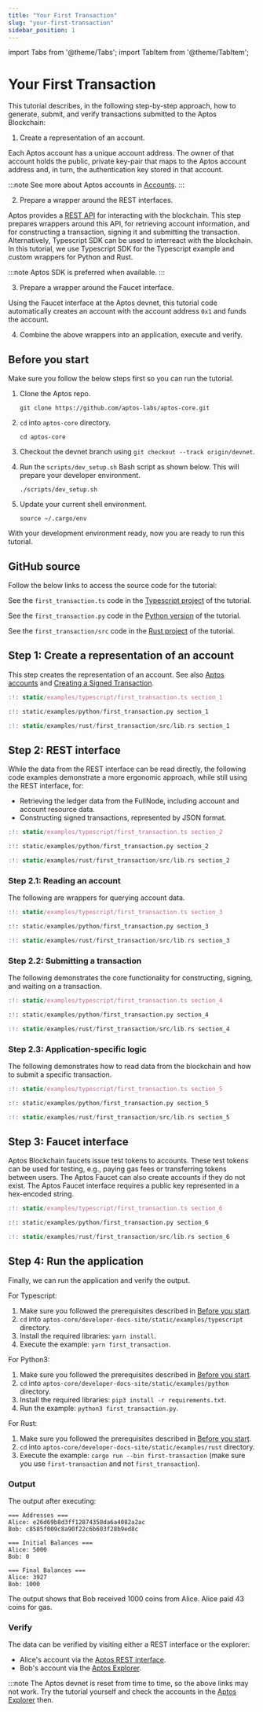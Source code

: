 ```yaml
---
title: "Your First Transaction"
slug: "your-first-transaction"
sidebar_position: 1
---
```


import Tabs from '@theme/Tabs';
import TabItem from '@theme/TabItem';

# Your First Transaction

This tutorial describes, in the following step-by-step approach, how to generate, submit, and verify transactions submitted to the Aptos Blockchain:

1. Create a representation of an account.

Each Aptos account has a unique account address. The owner of that account holds the public, private key-pair that maps to the Aptos account address and, in turn, the authentication key stored in that account.

:::note
See more about Aptos accounts in [Accounts][account_basics].
:::

2. Prepare a wrapper around the REST interfaces.

Aptos provides a [REST API][rest_spec] for interacting with the blockchain. This step prepares wrappers around this API, for retrieving account information, and for constructing a transaction, signing it and submitting the transaction. Alternatively,
Typescript SDK can be used to interreact with the blockchain. In this tutorial, we use Typescript SDK for the Typescript
example and custom wrappers for Python and Rust.

:::note
Aptos SDK is preferred when available.
:::

3. Prepare a wrapper around the Faucet interface.

Using the Faucet interface at the Aptos devnet, this tutorial code automatically creates an account with the account address `0x1` and funds the account.

4. Combine the above wrappers into an application, execute and verify.

## Before you start

Make sure you follow the below steps first so you can run the tutorial.

1. Clone the Aptos repo.

   ```
   git clone https://github.com/aptos-labs/aptos-core.git

   ```

2. `cd` into `aptos-core` directory.

   ```
   cd aptos-core
   ```

3. Checkout the devnet branch using `git checkout --track origin/devnet`.

4. Run the `scripts/dev_setup.sh` Bash script as shown below. This will prepare your developer environment.

   ```
   ./scripts/dev_setup.sh
   ```

5. Update your current shell environment.

   ```
   source ~/.cargo/env
   ```

With your development environment ready, now you are ready to run this tutorial.

## GitHub source

Follow the below links to access the source code for the tutorial:

<Tabs>
  <TabItem value="typescript" label="Typescript" default>

See the `first_transaction.ts` code in the [Typescript project](https://github.com/aptos-labs/aptos-core/tree/main/developer-docs-site/static/examples/typescript) of the tutorial.

  </TabItem>
  <TabItem value="python" label="Python">

See the `first_transaction.py` code in the [Python version](https://github.com/aptos-labs/aptos-core/tree/main/developer-docs-site/static/examples/python) of the tutorial.

  </TabItem>
  <TabItem value="rust" label="Rust">

See the `first_transaction/src` code in the [Rust project](https://github.com/aptos-labs/aptos-core/tree/main/developer-docs-site/static/examples/rust) of the tutorial.

  </TabItem>
</Tabs>

## Step 1: Create a representation of an account

This step creates the representation of an account. See also [Aptos accounts][account_basics] and [Creating a Signed Transaction](/docs/guides/sign-a-transaction.md).

<Tabs>
  <TabItem value="typescript" label="Typescript" default>

```typescript
:!: static/examples/typescript/first_transaction.ts section_1
```

  </TabItem>
  <TabItem value="python" label="Python">

```python
:!: static/examples/python/first_transaction.py section_1
```

  </TabItem>
  <TabItem value="rust" label="Rust">

```rust
:!: static/examples/rust/first_transaction/src/lib.rs section_1
```

  </TabItem>
</Tabs>

## Step 2: REST interface

While the data from the REST interface can be read directly, the following code examples demonstrate a more ergonomic approach, while still using the REST interface, for:

- Retrieving the ledger data from the FullNode, including account and account resource data.
- Constructing signed transactions, represented by JSON format.

<Tabs>
  <TabItem value="typescript" label="Typescript" default>

```typescript
:!: static/examples/typescript/first_transaction.ts section_2
```

  </TabItem>
  <TabItem value="python" label="Python">

```python
:!: static/examples/python/first_transaction.py section_2
```

  </TabItem>
  <TabItem value="rust" label="Rust">

```rust
:!: static/examples/rust/first_transaction/src/lib.rs section_2
```

  </TabItem>
</Tabs>

### Step 2.1: Reading an account

The following are wrappers for querying account data.

<Tabs>
  <TabItem value="typescript" label="Typescript" default>

```typescript
:!: static/examples/typescript/first_transaction.ts section_3
```

  </TabItem>
  <TabItem value="python" label="Python">

```python
:!: static/examples/python/first_transaction.py section_3
```

  </TabItem>
  <TabItem value="rust" label="Rust">

```rust
:!: static/examples/rust/first_transaction/src/lib.rs section_3
```

  </TabItem>
</Tabs>

### Step 2.2: Submitting a transaction

The following demonstrates the core functionality for constructing, signing, and waiting on a transaction.

<Tabs>
  <TabItem value="typescript" label="Typescript" default>

```typescript
:!: static/examples/typescript/first_transaction.ts section_4
```

  </TabItem>
<TabItem value="python" label="Python">

```python
:!: static/examples/python/first_transaction.py section_4
```

  </TabItem>
  <TabItem value="rust" label="Rust">

```rust
:!: static/examples/rust/first_transaction/src/lib.rs section_4
```

  </TabItem>
</Tabs>

### Step 2.3: Application-specific logic

The following demonstrates how to read data from the blockchain and how to submit a specific transaction.

<Tabs>
<TabItem value="typescript" label="Typescript" default>

```typescript
:!: static/examples/typescript/first_transaction.ts section_5
```

</TabItem>
<TabItem value="python" label="Python">

```python
:!: static/examples/python/first_transaction.py section_5
```

  </TabItem>
  <TabItem value="rust" label="Rust">

```rust
:!: static/examples/rust/first_transaction/src/lib.rs section_5
```

  </TabItem>
</Tabs>

## Step 3: Faucet interface

Aptos Blockchain faucets issue test tokens to accounts. These test tokens can be used for testing, e.g., paying gas fees or transferring tokens between users. The Aptos Faucet can also create accounts if they do not exist. The Aptos Faucet interface requires a public key represented in a hex-encoded string.

<Tabs>
  <TabItem value="typescript" label="Typescript" default>

```typescript
:!: static/examples/typescript/first_transaction.ts section_6
```

  </TabItem>
<TabItem value="python" label="Python" >

```python
:!: static/examples/python/first_transaction.py section_6
```

  </TabItem>
  <TabItem value="rust" label="Rust" >

```rust
:!: static/examples/rust/first_transaction/src/lib.rs section_6
```

  </TabItem>
</Tabs>

## Step 4: Run the application

Finally, we can run the application and verify the output.

<Tabs>
<TabItem value="typescript" label="Typescript" default>
For Typescript:

1. Make sure you followed the prerequisites described in [Before you start](#before-you-start).
2. `cd` into `aptos-core/developer-docs-site/static/examples/typescript` directory.
3. Install the required libraries: `yarn install`.
4. Execute the example: `yarn first_transaction`.

</TabItem>
<TabItem value="python" label="Python">
For Python3:

1. Make sure you followed the prerequisites described in [Before you start](#before-you-start).
2. `cd` into `aptos-core/developer-docs-site/static/examples/python` directory.
3. Install the required libraries: `pip3 install -r requirements.txt`.
4. Run the example: `python3 first_transaction.py`.

</TabItem>
<TabItem value="rust" label="Rust">
For Rust:

1. Make sure you followed the prerequisites described in [Before you start](#before-you-start).
2. `cd` into `aptos-core/developer-docs-site/static/examples/rust` directory.
3. Execute the example: `cargo run --bin first-transaction` (make sure you use `first-transaction` and not `first_transaction`).

</TabItem>
</Tabs>

### Output

The output after executing:

```
=== Addresses ===
Alice: e26d69b8d3ff12874358da6a4082a2ac
Bob: c8585f009c8a90f22c6b603f28b9ed8c

=== Initial Balances ===
Alice: 5000
Bob: 0

=== Final Balances ===
Alice: 3927
Bob: 1000
```

The output shows that Bob received 1000 coins from Alice. Alice paid 43 coins for gas.

### Verify

The data can be verified by visiting either a REST interface or the explorer:

- Alice's account via the [Aptos REST interface][alice_account_rest].
- Bob's account via the [Aptos Explorer][bob_account_explorer].

:::note
The Aptos devnet is reset from time to time, so the above links may not work. Try the tutorial yourself and check the accounts in the [Aptos Explorer][bob_account_explorer] then.

[account_basics]: /concepts/basics-accounts
[alice_account_rest]: /rest-api/#tag/accounts/e26d69b8d3ff12874358da6a4082a2ac/resources
[bob_account_explorer]: https://aptos-explorer.netlify.app/account/c8585f009c8a90f22c6b603f28b9ed8c
[rest_spec]: /rest-api
